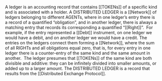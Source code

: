 A ledger is an accounting record that contains [[TOKENs]] of a specific kind and is associated with a holder. A DISTRIBUTED LEDGER is a [[Network]] of ledgers belonging to different AGENTs, where in one ledger’s entry there is a record of a quantified “obligation”, and in another ledger, there is always a matching entry that records its corresponding a quantified “[[Right]]”.  For example, if the entry represented a [[Debt]] instrument, on one ledger we would have a debit, and on another ledger we would have a credit. The entries on the ledgers connect them forming a [[Network]], where the sum of all RIGHTs and all obligations equal zero, that is, for every entry in one ledger there is a counter-entry of the same kind and the same amount in another.  The ledger presumes that [[TOKENs]] of the same kind are both divisible and additive: they can be infinitely divided into smaller amounts, or added up to a larger amount. The DISTRIBUTED LEDGER is a record that results from the [[Distributed Exchange Protocol]].